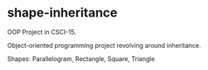 # shape-inheritance
OOP Project in CSCI-15.

Object-oriented programming project revolving around inheritance.

Shapes: Parallelogram, Rectangle, Square, Triangle

